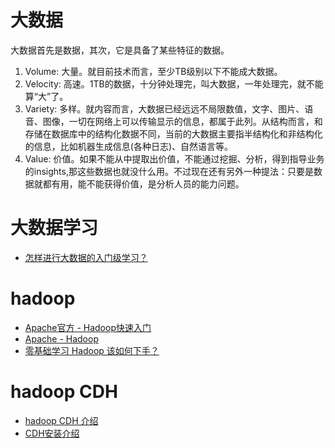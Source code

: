 
# 大数据

大数据首先是数据，其次，它是具备了某些特征的数据。
1. Volume: 大量。就目前技术而言，至少TB级别以下不能成大数据。
1. Velocity: 高速。1TB的数据，十分钟处理完，叫大数据，一年处理完，就不能算“大”了。
1. Variety: 多样。就内容而言，大数据已经远远不局限数值，文字、图片、语音、图像，一切在网络上可以传输显示的信息，都属于此列。从结构而言，和存储在数据库中的结构化数据不同，当前的大数据主要指半结构化和非结构化的信息，比如机器生成信息(各种日志)、自然语言等。
1. Value: 价值。如果不能从中提取出价值，不能通过挖掘、分析，得到指导业务的insights,那这些数据也就没什么用。不过现在还有另外一种提法：只要是数据就都有用，能不能获得价值，是分析人员的能力问题。

# 大数据学习

* [怎样进行大数据的入门级学习？](https://www.zhihu.com/question/24761255)

# hadoop

* [Apache官方 - Hadoop快速入门](http://hadoop.apache.org/docs/r1.0.4/cn/quickstart.html)
* [Apache - Hadoop](http://hadoop.apache.org/docs/stable/index.html)
* [零基础学习 Hadoop 该如何下手？](https://www.zhihu.com/question/19795366)

# hadoop CDH

* [hadoop CDH 介绍](https://blog.csdn.net/duyuanhai/article/details/54908298)
* [CDH安装介绍](https://www.jianshu.com/p/57179e03795f)
